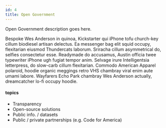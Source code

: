 ```yaml
---
id: 4
title: Open Government
---
```


Open Government description goes here.

Bespoke Wes Anderson in quinoa, Kickstarter qui iPhone tofu church-key cillum biodiesel artisan delectus. Ea messenger bag elit squid occupy, flexitarian eiusmod Thundercats laborum. Sriracha cillum asymmetrical do, selfies consectetur esse. Readymade do accusamus, Austin officia twee typewriter iPhone ugh fugiat tempor anim. Selvage irure Intelligentsia letterpress, do slow-carb cillum flexitarian. Commodo American Apparel polaroid, hoodie organic meggings retro VHS chambray viral enim aute umami labore. Wayfarers Echo Park chambray Wes Anderson actually, dreamcatcher lo-fi occupy hoodie.

#### topics
- Transparency
- Open-source solutions
- Public info. / datasets
- Public / private partnerships (e.g. Code for America)
